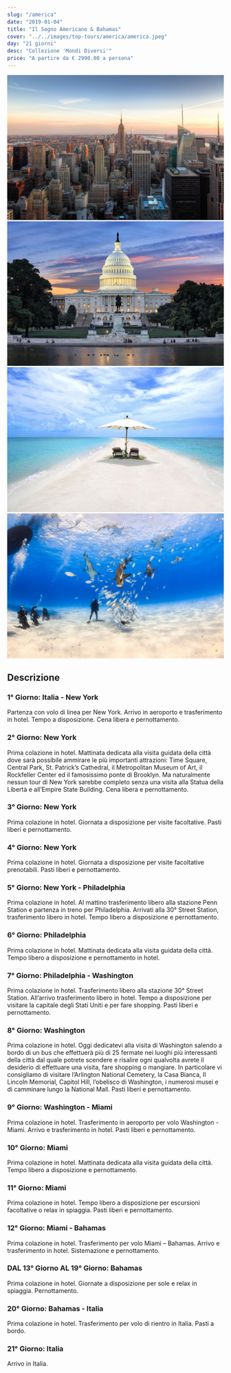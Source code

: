 ```yaml
---
slug: "/america"
date: "2019-01-04"
title: "Il Sogno Americano & Bahamas"
cover: "../../images/top-tours/america/america.jpeg"
day: "21 giorni"
desc: "Collezione 'Mondi Diversi'"
price: "A partire da € 2990.00 a persona"
---
```


<div class="pictures">

![america 1](../../images/top-tours/america/america1.jpg)
![america 2](../../images/top-tours/america/america2.jpg)
![america 3](../../images/top-tours/america/america3.jpg)
![america 4](../../images/top-tours/america/america4.jpg)

</div>


<div class="copy">

## Descrizione

### 1° Giorno: Italia - New York
Partenza con volo di linea per New York. Arrivo in aeroporto e trasferimento in hotel. Tempo a disposizione. Cena libera e pernottamento.

### 2° Giorno: New York
Prima colazione in hotel. Mattinata dedicata alla visita guidata della città dove sarà possibile ammirare le più importanti attrazioni: Time Square, Central Park, St. Patrick’s Cathedral, il Metropolitan Museum of Art, il Rockfeller Center ed il famosissimo ponte di Brooklyn. Ma naturalmente nessun tour di New York sarebbe completo senza una visita alla Statua della Libertà e all’Empire State Building. Cena libera e pernottamento.

### 3° Giorno: New York
Prima colazione in hotel. Giornata a disposizione per visite facoltative. Pasti liberi e pernottamento.

### 4° Giorno: New York
Prima colazione in hotel. Giornata a disposizione per visite facoltative prenotabili. Pasti liberi e pernottamento.

### 5° Giorno: New York - Philadelphia
Prima colazione in hotel. Al mattino trasferimento libero alla stazione Penn Station e partenza in treno per Philadelphia. Arrivati alla 30° Street Station, trasferimento libero in hotel. Tempo libero a disposizione e pernottamento.

### 6° Giorno: Philadelphia
Prima colazione in hotel. Mattinata dedicata alla visita guidata della città. Tempo libero a disposizione e pernottamento in hotel.

### 7° Giorno: Philadelphia - Washington
Prima colazione in hotel. Trasferimento libero alla stazione 30° Street Station. All’arrivo trasferimento libero in hotel. Tempo a disposizione per visitare la capitale degli Stati Uniti e per fare shopping. Pasti liberi e pernottamento.

### 8° Giorno: Washington
Prima colazione in hotel. Oggi dedicatevi alla visita di Washington salendo a bordo di un bus che effettuerà più di 25 fermate nei luoghi più interessanti della città dal quale potrete scendere e risalire ogni qualvolta avrete il desiderio di effettuare una visita, fare shopping o mangiare. In particolare vi consigliamo di visitare l’Arlington National Cemetery, la Casa Bianca, Il Lincoln Memorial, Capitol Hill, l’obelisco di Washington, i numerosi musei e di camminare lungo la National Mall. Pasti liberi e pernottamento.

### 9° Giorno: Washington - Miami
Prima colazione in hotel. Trasferimento in aeroporto per volo Washington - Miami. Arrivo e trasferimento in hotel. Pasti liberi e pernottamento.

### 10° Giorno: Miami
Prima colazione in hotel. Mattinata dedicata alla visita guidata della città. Tempo libero a disposizione e pernottamento.

### 11° Giorno: Miami
Prima colazione in hotel. Tempo libero a disposizione per escursioni facoltative o relax in spiaggia. Pasti liberi e pernottamento.

### 12° Giorno: Miami - Bahamas
Prima colazione in hotel. Trasferimento per volo Miami – Bahamas. Arrivo e trasferimento in hotel. Sistemazione e pernottamento.

### DAL 13° Giorno AL 19° Giorno: Bahamas
Prima colazione in hotel. Giornate a disposizione per sole e relax in spiaggia. Pernottamento.

### 20° Giorno: Bahamas - Italia
Prima colazione in hotel. Trasferimento per volo di rientro in Italia. Pasti a bordo.

### 21° Giorno: Italia
Arrivo in Italia.

</div>
